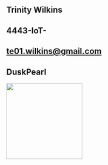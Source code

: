 ## Trinity Wilkins

## 4443-IoT-

## te01.wilkins@gmail.com

## DuskPearl

<img src="your_image_url_or_file" width="200">
